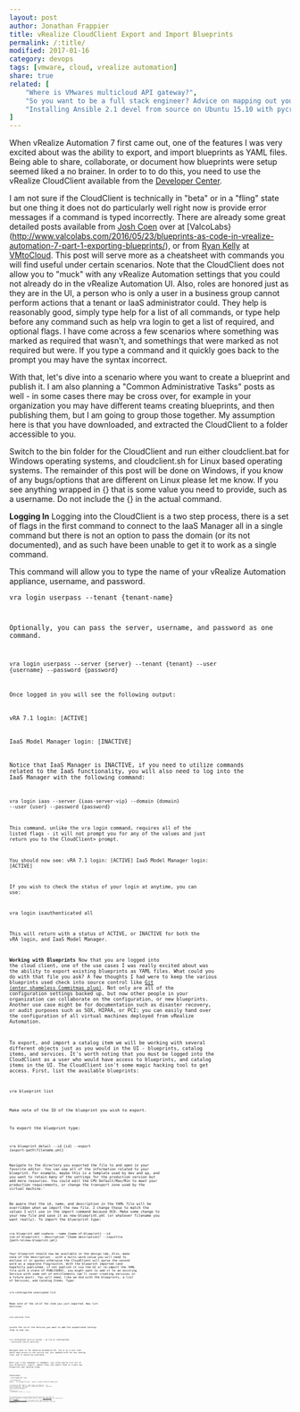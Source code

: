 ```yaml
---
layout: post
author: Jonathan Frappier
title: vRealize CloudClient Export and Import Blueprints
permalink: /:title/
modified: 2017-01-16
category: devops
tags: [vmware, cloud, vrealize automation]
share: true
related: [
    "Where is VMwares multicloud API gateway?",
	"So you want to be a full stack engineer? Advice on mapping out your career.", 
    "Installing Ansible 2.1 devel from source on Ubuntu 15.10 with pycrypto errors"
]
---
```

When vRealize Automation 7 first came out, one of the features I was very excited about was the ability to export, and import blueprints as YAML files. Being able to share, collaborate, or document how blueprints were setup seemed liked a no brainer. In order to to do this, you need to use the vRealize CloudClient available from the [Developer Center](https://developercenter.vmware.com/tool/cloudclient/4.1.0).

I am not sure if the CloudClient is technically in "beta" or in a "fling" state but one thing it does not do particularly well right now is provide error messages if a command is typed incorrectly. There are already some great detailed posts available from [Josh Coen](https://twitter.com/joshcoen) over at [ValcoLabs}(http://www.valcolabs.com/2016/05/23/blueprints-as-code-in-vrealize-automation-7-part-1-exporting-blueprints/), or from [Ryan Kelly](https://twitter.com/vmtocloud) at [VMtoCloud](http://www.vmtocloud.com/how-to-import-vra7-blueprints-as-code/). This post will serve more as a cheatsheet with commands you will find useful under certain scenarios. Note that the CloudClient does not allow you to "muck" with any vRealize Automation settings that you could not already do in the vRealize Automation UI. Also, roles are honored just as they are in the UI, a person who is only a user in a business group cannot perform actions that a tenant or IaaS administrator could. They help is reasonably good, simply type help for a list of all commands, or type help before any command such as help vra login to get a list of required, and optional flags. I have come across a few scenarios where something was marked as required that wasn't, and somethings that were marked as not required but were. If you type a command and it quickly goes back to the prompt you may have the syntax incorrect.

With that, let's dive into a scenario where you want to create a blueprint and publish it. I am also planning a "Common Administrative Tasks" posts as well - in some cases there may be cross over, for example in your organization you may have different teams creating blueprints, and then publishing them, but I am going to group those together. My assumption here is that you have downloaded, and extracted the CloudClient to a folder accessible to you.

Switch to the bin folder for the CloudClient and run either cloudclient.bat for Windows operating systems, and cloudclient.sh for Linux based operating systems. The remainder of this post will be done on Windows, if you know of any bugs/options that are different on Linux please let me know. If you see anything wrapped in {} that is some value you need to provide, such as a username. Do not include the {} in the actual command.

**Logging In**
Logging into the CloudClient is a two step process, there is a set of flags in the first command to connect to the IaaS Manager all in a single command but there is not an option to pass the domain (or its not documented), and as such have been unable to get it to work as a single command.

This command will allow you to type the name of your vRealize Automation appliance, username, and password.

<code>vra login userpass --tenant {tenant-name}

Optionally, you can pass the server, username, and password as one command.

<code>vra login userpass --server {server} --tenant {tenant} --user {username} --password {password}

Once logged in you will see the following output:

vRA 7.1 login: [ACTIVE]

IaaS Model Manager login: [INACTIVE]

Notice that IaaS Manager is INACTIVE, if you need to utilize commands related to the IaaS functionality, you will also need to log into the IaaS Manager with the following command:

<code>vra login iaas --server {iaas-server-vip} --domain {domain} --user {user} --password {password}

This command, unlike the vra login command, requires all of the listed flags - it will not prompt you for any of the values and just return you to the CloudClient> prompt.

You should now see:
vRA 7.1 login: [ACTIVE]
IaaS Model Manager login: [ACTIVE]

If you wish to check the status of your login at anytime, you can use:

vra login isauthenticated all

This will return with a status of ACTIVE, or INACTIVE for both the vRA login, and IaaS Model Manager.

**Working with Blueprints**
Now that you are logged into the cloud client, one of the use cases I was really excited about was the ability to export existing blueprints as YAML files. What could you do with that file you ask? A few thoughts I had were to keep the various blueprints used check into source control like [Git (enter shameless Commitmas plug)](https://www.youtube.com/playlist?list=PL2rC-8e38bUXloBOYChAl0EcbbuVjbE3t). Not only are all of the configuration settings backed up, but now other people in your organization can collaborate on the configuration, or new blueprints. Another use case might be for documentation such as disaster recovery, or audit purposes such as SOX, HIPAA, or PCI; you can easily hand over the configuration of all virtual machines deployed from vRealize Automation.

To export, and import a catalog item we will be working with several different objects just as you would in the UI - blueprints, catalog items, and services. It's worth noting that you must be logged into the CloudClient as a user who would have access to blueprints, and catalog items in the UI. The CloudClient isn't some magic hacking tool to get access. First, list the available blueprints:

<code>vra blueprint list

Make note of the ID of the blueprint you wish to export.

To export the blueprint type:

<code>vra blueprint detail --id {id} --export {export-path\filename.yml}

Navigate to the directory you exported the file to and open in your favorite editor. You can see all of the information related to your blueprint. For example, maybe this is a template used by dev and qa, and you want to retain many of the settings for the production version but add more resources. You could edit the CPU Default/Max/Min to meet your production requirements, or change the transport zone used by the virtual machine.'

Be aware that the id, name, and description in the YAML file will be overridden when we import the new file. I change these to match the values I will use in the import command because OCD. Make some change to your new file and save it as new-blueprint.yml (or whatever filename you want really). To import the bluerprint type:

<code>vra blueprint add vsphere --name {name-of-blueprint} --id {id-of-blueprint} --description "{Some description}" --inputfile {path-to\new-blueprint.yml}

Your blueprint should now be available in the design tab. Also, make note of the description - with a multi-word value you will need to enclose it in quotes otherwise the CloudClient will parse the second word as a separate flag/switch. With the blueprint imported (and hopefully published, if not publish it via the UI or re-import the YAML file with a state of PUBLISHED), you might want to add it to an existing Service with some set of entitlements (we'll cover creating services in a future post). You will need, like we did with the blueprints, a list of Services, and Catalog Items. Type:

<code>vra catalogitem unassigned list

Make note of the id of the item you just imported. Now list Services:

<code>vra service list

Locate the id of the Service you want to add the unpublished Catalog Item to and run:

<code>vra catalogitem service assign --id {id-of-catalogitem} --serviceid {id-of-service}

Navigate back to the vRealize Automation UI, log in as a user that would have access to the service you just updated with the new catalog item, and it should be available.

With just a few commands to remember, you could easily list all of your blueprints, export, update them, and import them to create new blueprints and catalog items.

Cheetsheet<br>
<code>vra blueprint list<br>
<code>vra blueprint detail --id {blueprint-id} --export {export-path\filename.yml}<br>
<code>vra blueprint add vsphere --name {name-of-blueprint} --id {id-of-blueprint} --description "{Some description}" --inputfile {path-to\new-blueprint.yml}<br>
<code>vra catalogitem unassigned list<br>
<code>vra service list<br>
<code>vra catalogitem service assign --id {id-of-service} --serviceid {id-of-catalogitem}<br>

This should give you some familiarity with the basics, but what if you have hundreds of catalog items? Have no fear, [James Bowling](https://twitter.com/vsential) has a great post with a [script he wrote to export in bulk](https://vsential.com/2016/02/26/export-vrealize-automation-7-blueprints). In my next post I will look to cover some basic administrative tasks that you can perform quickly from the CloudClient.